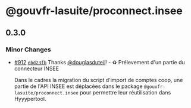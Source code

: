 # @gouvfr-lasuite/proconnect.insee

## 0.3.0

### Minor Changes

- [#912](https://github.com/numerique-gouv/moncomptepro/pull/912) [`ebd23fb`](https://github.com/numerique-gouv/moncomptepro/commit/ebd23fbda12f054b5b07bf7a75fd838ba9a0638b) Thanks [@douglasduteil](https://github.com/douglasduteil)! - ♻️ Prélevement d'un partie du connecteur INSEE

  Dans le cadres la migration du script d'import de comptes coop, une partie de l'API INSEE est déplacées dans le package `@gouvfr-lasuite/proconnect.insee` pour permettre leur réutilisation dans Hyyypertool.
